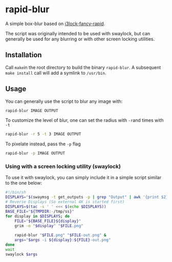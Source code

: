 # rapid-blur

A simple box-blur based on [i3lock-fancy-rapid](https://github.com/yvbbrjdr/i3lock-fancy-rapid).

The script was originally intended to be used with swaylock, but can generally be used for any blurring or with other screen locking utilities.

## Installation
Call `make`in the root directory to build the binary `rapid-blur`.
A subsequent `make install` call will add a symlink to `/usr/bin`.

## Usage
You can generally use the script to blur any image with:

``` sh
rapid-blur IMAGE OUTPUT 
```

To customize the level of blur, one can set the radius with `-r`and times with `-t`
``` sh
rapid-blur -r 5 -t 3 IMAGE OUTPUT
```
To pixelate instead, pass the `-p` flag
``` sh
rapid-blur -p IMAGE OUTPUT
```

### Using with a screen locking utility (swaylock)
To use it with swaylock, you can simply include it in a simple script similar to the one below:

``` sh
#!/bin/sh
DISPLAYS="$(swaymsg -t get_outputs -p | grep "Output" | awk '{print $2}')"
# Reverse Displays (So external 4K is started first)
DISPLAYS=$(tac -s ' ' <<< $(echo $DISPLAYS))
BASE_FILE="${TMPDIR:-/tmp/ss}"
for display in $DISPLAYS; do
    FILE="${BASE_FILE}${display}"
    grim -o "$display" "$FILE.png"
    
    rapid-blur "$FILE.png" "$FILE-out.png" &
	args="$args -i ${display}:${FILE}-out.png"
done
wait
swaylock $args
```
